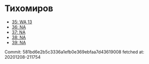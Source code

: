 # Тихомиров
- [35: WA 13](35.md)
- [36: NA](36.md)
- [37: NA](37.md)
- [38: NA](38.md)
- [39: NA](39.md)

Commit: 581bd6e2b5c3336a1efb0e369ebfaa7d43619008
 fetched at: 20201208-211754
